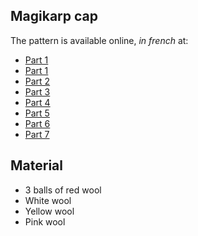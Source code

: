 
## Magikarp cap

The pattern is available online, _in french_ at:
* [Part 1](https://thalicreations.com/2015/11/15/bonnet-magicarpe/)
* [Part 1](https://thalicreations.com/2016/08/10/bonnet-magicarpe-1/)
* [Part 2](https://thalicreations.com/2016/08/11/bonnet-magicarpe-2/)
* [Part 3](https://thalicreations.com/2016/08/13/bonnet-magicarpe-3/)
* [Part 4](https://thalicreations.com/2016/08/17/bonnet-magicarpe-4/)
* [Part 5](https://thalicreations.com/2016/08/18/bonnet-magicarpe-5/)
* [Part 6](https://thalicreations.com/2016/08/19/bonnet-magicarpe-6/)
* [Part 7](https://thalicreations.com/2016/08/20/bonnet-magicarpe-7/)

## Material

* 3 balls of red wool
* White wool
* Yellow wool
* Pink wool

